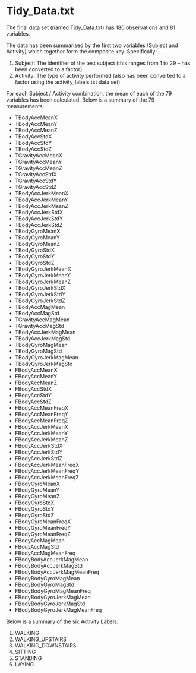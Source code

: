 # Tidy_Data.txt

The final data set (named Tidy_Data.txt) has 180 observations and 81 variables.

The data has been summarised by the first two variables (Subject and Activity) which together form the composite key. Specifically:

1) Subject: The identifier of the test subject (this ranges from 1 to 29 – has been converted to a factor)
2) Activity: The type of activity performed (also has been converted to a factor using the activity_labels.txt data set)

For each Subject / Activity combination, the mean of each of the 79 variables has been calculated.
Below is a summary of the 79 measurements:

- TBodyAccMeanX
- TBodyAccMeanY
- TBodyAccMeanZ
- TBodyAccStdX
- TBodyAccStdY
- TBodyAccStdZ
- TGravityAccMeanX
- TGravityAccMeanY
- TGravityAccMeanZ
- TGravityAccStdX
- TGravityAccStdY
- TGravityAccStdZ
- TBodyAccJerkMeanX
- TBodyAccJerkMeanY
- TBodyAccJerkMeanZ
- TBodyAccJerkStdX
- TBodyAccJerkStdY
- TBodyAccJerkStdZ
- TBodyGyroMeanX
- TBodyGyroMeanY
- TBodyGyroMeanZ
- TBodyGyroStdX
- TBodyGyroStdY
- TBodyGyroStdZ
- TBodyGyroJerkMeanX
- TBodyGyroJerkMeanY
- TBodyGyroJerkMeanZ
- TBodyGyroJerkStdX
- TBodyGyroJerkStdY
- TBodyGyroJerkStdZ
- TBodyAccMagMean
- TBodyAccMagStd
- TGravityAccMagMean
- TGravityAccMagStd
- TBodyAccJerkMagMean
- TBodyAccJerkMagStd
- TBodyGyroMagMean
- TBodyGyroMagStd
- TBodyGyroJerkMagMean
- TBodyGyroJerkMagStd
- FBodyAccMeanX
- FBodyAccMeanY
- FBodyAccMeanZ
- FBodyAccStdX
- FBodyAccStdY
- FBodyAccStdZ
- FBodyAccMeanFreqX
- FBodyAccMeanFreqY
- FBodyAccMeanFreqZ
- FBodyAccJerkMeanX
- FBodyAccJerkMeanY
- FBodyAccJerkMeanZ
- FBodyAccJerkStdX
- FBodyAccJerkStdY
- FBodyAccJerkStdZ
- FBodyAccJerkMeanFreqX
- FBodyAccJerkMeanFreqY
- FBodyAccJerkMeanFreqZ
- FBodyGyroMeanX
- FBodyGyroMeanY
- FBodyGyroMeanZ
- FBodyGyroStdX
- FBodyGyroStdY
- FBodyGyroStdZ
- FBodyGyroMeanFreqX
- FBodyGyroMeanFreqY
- FBodyGyroMeanFreqZ
- FBodyAccMagMean
- FBodyAccMagStd
- FBodyAccMagMeanFreq
- FBodyBodyAccJerkMagMean
- FBodyBodyAccJerkMagStd
- FBodyBodyAccJerkMagMeanFreq
- FBodyBodyGyroMagMean
- FBodyBodyGyroMagStd
- FBodyBodyGyroMagMeanFreq
- FBodyBodyGyroJerkMagMean
- FBodyBodyGyroJerkMagStd
- FBodyBodyGyroJerkMagMeanFreq

Below is a summary of the six Activity Labels:

1.	WALKING
2.	WALKING_UPSTAIRS
3.	WALKING_DOWNSTAIRS
4.	SITTING
5.	STANDING
6.	LAYING

